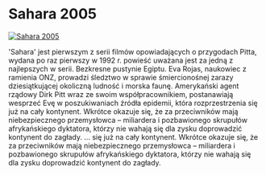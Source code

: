 Sahara 2005 
=============
[![Sahara 2005 ](http://vidos.pl/images/player.gif)](http://vidos.pl/sahara-2005)

 'Sahara' jest pierwszym z serii filmów opowiadających o przygodach Pitta, wydana po raz pierwszy w 1992 r. powieść uważana jest za jedną z najlepszych w serii. Bezkresne pustynie Egiptu. Eva Rojas, naukowiec z ramienia ONZ, prowadzi śledztwo w sprawie śmiercionośnej zarazy dziesiątkującej okoliczną ludność i morska faunę. Amerykański agent rządowy Dirk Pitt wraz ze swoim współpracownikiem, postanawiają wesprzeć Evę w poszukiwaniach źródła epidemii, która rozprzestrzenia się już na cały kontynent. Wkrótce okazuje się, że za przeciwników mają niebezpiecznego przemysłowca – miliardera i pozbawionego skrupułów afrykańskiego dyktatora, którzy nie wahają się dla zysku doprowadzić kontynent do zagłady.  ... się już na cały kontynent. Wkrótce okazuje się, że za przeciwników mają niebezpiecznego przemysłowca – miliardera i pozbawionego skrupułów afrykańskiego dyktatora, którzy nie wahają się dla zysku doprowadzić kontynent do zagłady.
